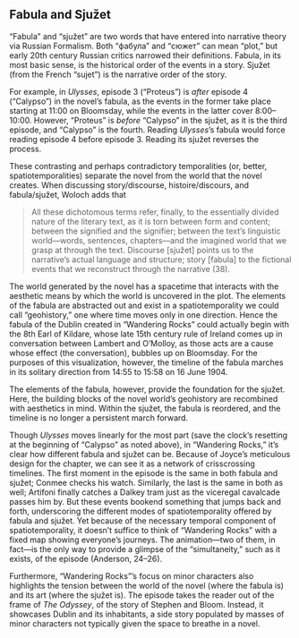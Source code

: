 ## Fabula and Sjužet

<p class="lead">“Fabula” and “sjužet” are two words that have entered into
narrative theory via Russian Formalism. Both “фабула” and “сюжет” can mean
“plot,” but early 20th century Russian critics narrowed their definitions.
Fabula, in its most basic sense, is the historical order of the events in a
story. Sjužet (from the French “sujet”) is the narrative order of the
story.</p>

For example, in _Ulysses_, episode 3 (“Proteus”) is _after_ episode 4
(“Calypso”) in the novel’s fabula, as the events in the former take place
starting at 11:00 on Bloomsday, while the events in the latter cover
8:00–10:00. However, “Proteus” is _before_ “Calypso” in the sjužet, as it is
the third episode, and “Calypso” is the fourth. Reading _Ulysses_’s fabula
would force reading episode 4 before episode 3. Reading its sjužet reverses the
process.

These contrasting and perhaps contradictory temporalities (or, better,
spatiotemporalities) separate the novel from the world that the novel creates.
When discussing story/discourse, histoire/discours, and
fabula/sjužet, Woloch adds that

>All these dichotomous terms refer, finally, to the essentially divided nature
>of the literary text, as it is torn between form and content; between the
>signified and the signifier; between the text’s linguistic world—words,
>sentences, chapters—and the imagined world that we grasp at through the text.
>Discourse [sjužet] points us to the narrative’s actual language and structure;
>story [fabula] to the fictional events that we reconstruct through the
>narrative (38).

The world generated by the novel has a spacetime that interacts with the
aesthetic means by which the world is uncovered in the plot. The elements of
the fabula are abstracted out and exist in a spatiotemporality we could call
“geohistory,” one where time moves only in one direction. Hence the fabula of
the Dublin created in “Wandering Rocks” could actually begin with the 8th Earl
of Kildare, whose late 15th century rule of Ireland comes up in conversation
between Lambert and O’Molloy, as those acts are a cause whose effect (the
conversation), bubbles up on Bloomsday. For the purposes of this visualization,
however, the timeline of the fabula marches in its solitary direction from 14:55
to 15:58 on 16 June 1904.

The elements of the fabula, however, provide the foundation for the sjužet.
Here, the building blocks of the novel world’s geohistory are recombined with
aesthetics in mind. Within the sjužet, the fabula is reordered, and the
timeline is no longer a persistent march forward. 

Though _Ulysses_ moves linearly for the most part (save the clock’s resetting
at the beginning of “Calypso” as noted above), in “Wandering Rocks,” it’s clear
how different fabula and sjužet can be. Because of Joyce’s meticulous design
for the chapter, we can see it as a network of crisscrossing timelines. The
first moment in the episode is the same in both fabula and sjužet; Conmee
checks his watch. Similarly, the last is the same in both as well; Artifoni
finally catches a Dalkey tram just as the viceregal cavalcade passes him by.
But these events bookend something that jumps back and forth, underscoring the
different modes of spatiotemporality offered by fabula and sjužet. Yet because
of the necessary temporal component of spatiotemporality, it doesn’t suffice to
think of “Wandering Rocks” with a fixed map showing everyone’s journeys. The
animation—two of them, in fact—is the only way to provide a glimpse of the
“simultaneity,” such as it exists, of the episode (Anderson, 24–26).

Furthermore, “Wandering Rocks”’s focus on minor characters also highlights the
tension between the world of the novel (where the fabula is) and its art (where
the sjužet is). The episode takes the reader out of the frame of _The Odyssey_,
of the story of Stephen and Bloom. Instead, it showcases Dublin and its
inhabitants, a side story populated by masses of minor characters not typically
given the space to breathe in a novel. 
